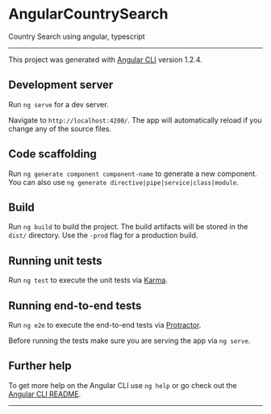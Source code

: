 # AngularCountrySearch
Country Search using angular, typescript

**********************************************************************************
This project was generated with [Angular CLI](https://github.com/angular/angular-cli) version 1.2.4.

## Development server

Run `ng serve` for a dev server. 

Navigate to `http://localhost:4200/`. 
The app will automatically reload if you change any of the source files.


## Code scaffolding

Run `ng generate component component-name` to generate a new component.
You can also use `ng generate directive|pipe|service|class|module`.



## Build

Run `ng build` to build the project. The build artifacts will be stored in the `dist/` directory.
 Use the `-prod` flag for a production build.



## Running unit tests

Run `ng test` to execute the unit tests via [Karma](https://karma-runner.github.io).



## Running end-to-end tests

Run `ng e2e` to execute the end-to-end tests via [Protractor](http://www.protractortest.org/).

Before running the tests make sure you are serving the app via `ng serve`.



## Further help

To get more help on the Angular CLI use `ng help` or go check out the [Angular CLI README](https://github.com/angular/angular-cli/blob/master/README.md).


**********************************************************************************
